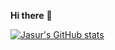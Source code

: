 **Hi there** 👋

[![Jasur's GitHub stats](https://github-readme-stats.vercel.app/api?username=jasur-n&count_private=true&show_icons=true&hide=stars)](https://github.com/anuraghazra/github-readme-stats)


<!--
**jasur-n/jasur-n** is a ✨ _special_ ✨ repository because its `README.md` (this file) appears on your GitHub profile.

Here are some ideas to get you started:

- 🔭 I’m currently working on ...
- 🌱 I’m currently learning ...
- 👯 I’m looking to collaborate on ...
- 🤔 I’m looking for help with ...
- 💬 Ask me about ...
- 📫 How to reach me: ...
- 😄 Pronouns: ...
- ⚡ Fun fact: ...
-->
